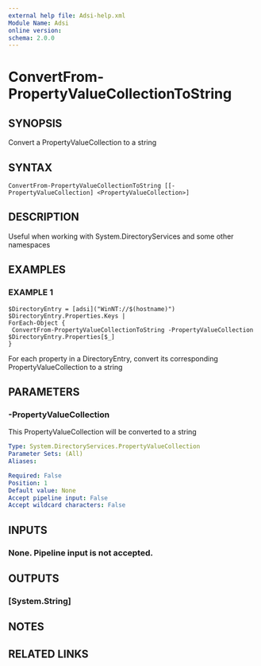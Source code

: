 ```yaml
---
external help file: Adsi-help.xml
Module Name: Adsi
online version:
schema: 2.0.0
---
```


# ConvertFrom-PropertyValueCollectionToString

## SYNOPSIS
Convert a PropertyValueCollection to a string

## SYNTAX

```
ConvertFrom-PropertyValueCollectionToString [[-PropertyValueCollection] <PropertyValueCollection>]
```

## DESCRIPTION
Useful when working with System.DirectoryServices and some other namespaces

## EXAMPLES

### EXAMPLE 1
```
$DirectoryEntry = [adsi]("WinNT://$(hostname)")
$DirectoryEntry.Properties.Keys |
ForEach-Object {
 ConvertFrom-PropertyValueCollectionToString -PropertyValueCollection $DirectoryEntry.Properties[$_]
}
```

For each property in a DirectoryEntry, convert its corresponding PropertyValueCollection to a string

## PARAMETERS

### -PropertyValueCollection
This PropertyValueCollection will be converted to a string

```yaml
Type: System.DirectoryServices.PropertyValueCollection
Parameter Sets: (All)
Aliases:

Required: False
Position: 1
Default value: None
Accept pipeline input: False
Accept wildcard characters: False
```

## INPUTS

### None. Pipeline input is not accepted.
## OUTPUTS

### [System.String]
## NOTES

## RELATED LINKS

